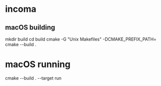 # incoma

## macOS building

mkdir build
cd build
cmake -G "Unix Makefiles" <source dir> -DCMAKE_PREFIX_PATH=<path to Qt clan dir>
cmake --build .

# macOS running
cmake --build . --target run
